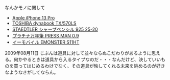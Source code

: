 なんかモノに関して

- [Apple iPhone 13 Pro](Apple_iPhone_13_Pro/index.md)
- [TOSHIBA dynabook TX/570LS](TOSHIBA_dynabook_TX_570LS.md)
- [STAEDTLER シャープペンシル 925 25\-20](STAEDTLER_シャープペンシル_925_25-20.md)
- [プラチナ万年筆 PRESS MAN 0.9](プラチナ万年筆_PRESS_MAN_0.9.md)
- [イーモバイル EMONSTER S11HT](イーモバイル_EMONSTER_S11HT.md)


2009年08月11日 じぶんは道具に対して並々ならぬこだわりがあるように思える。何かやるときは道具から入るタイプなのだ・・・なんだけど、決していいものを買ってはじめるわけでなく、その道具が映してくれる未来を眺めるのが好きなようなきがしてならん。




